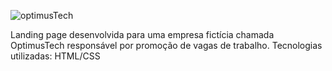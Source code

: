 ![optimusTech](https://user-images.githubusercontent.com/99338819/223307676-5702894a-bad2-4412-b223-2b6b405d033b.png)

Landing page desenvolvida para uma empresa fictícia chamada OptimusTech responsável por promoção de vagas de trabalho. Tecnologias utilizadas: HTML/CSS
